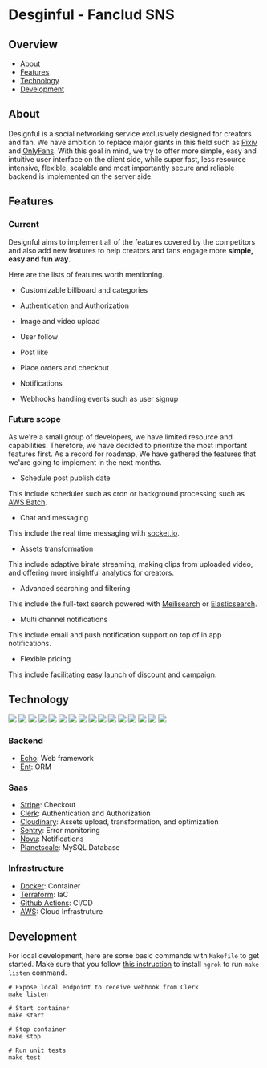 # Desginful - Fanclud SNS

## Overview

- [About](#About)
- [Features](#Features)
- [Technology](#Technology)
- [Development](#Development)

## About

Designful is a social networking service exclusively designed for creators and fan. We have ambition to replace major giants in this field such as [Pixiv](https://www.pixiv.net/) and [OnlyFans](https://onlyfans.com/). With this goal in mind, we try to offer more simple, easy and intuitive user interface on the client side, while super fast, less resource intensive, flexible, scalable and most importantly secure and reliable backend is implemented on the server side.

## Features

### Current

Designful aims to implement all of the features covered by the competitors and also add new features to help creators and fans engage more **simple, easy and fun way**. 

Here are the lists of features worth mentioning.

- Customizable billboard and categories

- Authentication and Authorization

- Image and video upload

- User follow

- Post like

- Place orders and checkout

- Notifications

- Webhooks handling events such as user signup

### Future scope

As we're a small group of developers, we have limited resource and capabilities. Therefore, we have decided to prioritize the most important features first. As a record for roadmap, We have gathered the features that we'are going to implement in the next months. 

- Schedule post publish date

This include scheduler such as cron or background processing such as [AWS Batch](https://aws.amazon.com/batch/).

- Chat and messaging

This include the real time messaging with [socket.io](https://socket.io/).

- Assets transformation

This include adaptive birate streaming, making clips from uploaded video, and offering more insightful analytics for creators. 

- Advanced searching and filtering

This include the full-text search powered with [Meilisearch](https://www.meilisearch.com/) or [Elasticsearch](https://www.elastic.co/elasticsearch).

- Multi channel notifications

This include email and push notification support on top of in app notifications.

- Flexible pricing

This include facilitating easy launch of discount and campaign.

## Technology

<p style="display: inline">
    <!-- Backend -->
    <img src="https://img.shields.io/badge/-go-00ADD8.svg?logo=go&style=for-the-badge&logoColor=white">
    <!-- Middleware -->
    <img src="https://img.shields.io/badge/-nginx-009639.svg?logo=nginx&style=for-the-badge">
    <img src="https://img.shields.io/badge/-mysql-4479A1.svg?logo=mysql&style=for-the-badge&logoColor=white">
    <img src="https://img.shields.io/badge/-redis-DC382D.svg?logo=redis&style=for-the-badge&logoColor=white">
    <img src="https://img.shields.io/badge/-elasticsearch-005571.svg?logo=elasticsearch&style=for-the-badge">
    <!-- Saas -->
    <img src="https://img.shields.io/badge/-stripe-008CDD.svg?logo=stripe&style=for-the-badge&logoColor=white">
    <img src="https://img.shields.io/badge/-clerk-6C47FF.svg?logo=clerk&style=for-the-badge">
    <img src="https://img.shields.io/badge/-sentry-362D59.svg?logo=sentry&style=for-the-badge">
    <img src="https://img.shields.io/badge/-novu-000000.svg?logo=novu&style=for-the-badge">
    <img src="https://img.shields.io/badge/-planetscale-000000.svg?logo=planetscale&style=for-the-badge">
    <!-- Infrastracture -->
    <img src="https://img.shields.io/badge/-Docker-1488C6.svg?logo=docker&style=for-the-badge">
    <img src="https://img.shields.io/badge/-terraform-20232A?logo=terraform&style=for-the-badge">
    <img src="https://img.shields.io/badge/-githubactions-2088FF.svg?logo=github-actions&style=for-the-badge&logoColor=white">
    <img src="https://img.shields.io/badge/-awsfargate-232F3E.svg?logo=awsfargate&style=for-the-badge">
    <img src="https://img.shields.io/badge/-awslambda-232F3E.svg?logo=awslambda&style=for-the-badge">
    <!-- Analytics -->
    <img src="https://img.shields.io/badge/-googleanalytics-FFFFFF.svg?logo=googleanalytics&style=for-the-badge">
</p>

### Backend

- [Echo](https://echo.labstack.com/): Web framework
- [Ent](https://entgo.io/): ORM

### Saas

- [Stripe](https://stripe.com/): Checkout
- [Clerk](https://clerk.com/): Authentication and Authorization
- [Cloudinary](https://cloudinary.com/): Assets upload, transformation, and optimization
- [Sentry](https://sentry.io/welcome/): Error monitoring
- [Novu](https://novu.co/): Notifications
- [Planetscale](https://planetscale.com/): MySQL Database

### Infrastructure

- [Docker](https://www.docker.com/): Container
- [Terraform](https://www.terraform.io/): IaC
- [Github Actions](https://github.com/features/actions): CI/CD
- [AWS](https://aws.amazon.com/): Cloud Infrastruture

## Development

For local development, here are some basic commands with `Makefile` to get started.
Make sure that you follow [this instruction](https://ngrok.com/docs/integrations/clerk/webhooks/) to install `ngrok` to run `make listen` command.

```
# Expose local endpoint to receive webhook from Clerk
make listen

# Start container
make start

# Stop container
make stop

# Run unit tests
make test
```
